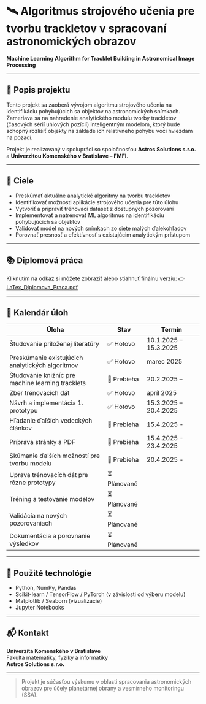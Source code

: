 # 🛰️ Algoritmus strojového učenia pre tvorbu trackletov v spracovaní astronomických obrazov  
**Machine Learning Algorithm for Tracklet Building in Astronomical Image Processing**

---

## 📖 Popis projektu

Tento projekt sa zaoberá vývojom algoritmu strojového učenia na identifikáciu pohybujúcich sa objektov na astronomických snímkach. Zameriava sa na nahradenie analytického modulu tvorby trackletov (časových sérií uhlových pozícií) inteligentným modelom, ktorý bude schopný rozlíšiť objekty na základe ich relatívneho pohybu voči hviezdam na pozadí.

Projekt je realizovaný v spolupráci so spoločnosťou **Astros Solutions s.r.o.** a **Univerzitou Komenského v Bratislave – FMFI**.

---

## 🎯 Ciele

- Preskúmať aktuálne analytické algoritmy na tvorbu trackletov
- Identifikovať možnosti aplikácie strojového učenia pre túto úlohu
- Vytvoriť a pripraviť trénovací dataset z dostupných pozorovaní
- Implementovať a natrénovať ML algoritmus na identifikáciu pohybujúcich sa objektov
- Validovať model na nových snímkach zo siete malých ďalekohľadov
- Porovnať presnosť a efektívnosť s existujúcim analytickým prístupom

---

## 📚 Diplomová práca

Kliknutím na odkaz si môžete zobraziť alebo stiahnuť finálnu verziu:
👉 [LaTex_Diplomova_Praca.pdf](./LaTex_Diplomova_Praca.pdf)

---

## 📆 Kalendár úloh

| Úloha                                                  | Stav          | Termín       |
|---------------------------------------------------------|---------------|--------------|
| Študovanie priloženej literatúry                       | ✅ Hotovo      | 10.1.2025 – 15.3.2025 |
| Preskúmanie existujúcich analytických algoritmov       | ✅ Hotovo      | marec 2025   |
| Študovanie knižníc pre machine learning tracklets      | 🔄 Prebieha    | 20.2.2025 –  |
| Zber trénovacích dát                                   | ✅ Hotovo      | apríl 2025   |
| Návrh a implementácia 1. prototypu                     | ✅ Hotovo    | 15.3.2025 – 20.4.2025 |
| Hľadanie ďaľších vedeckých článkov                     | 🔄 Prebieha    | 15.4.2025 -   |
| Príprava stránky a PDF                                 | 🔄 Prebieha    | 15.4.2025 -  23.4.2025 |
| Skúmanie ďalších možností pre tvorbu modelu            | 🔄 Prebieha    | 20.4.2025 -   |
| Uprava trénovacích dát pre rôzne prototypy             | ⏳ Plánované    |  |
| Tréning a testovanie modelov                            | ⏳ Plánované   |  |
| Validácia na nových pozorovaniach                      | ⏳ Plánované   |  |
| Dokumentácia a porovnanie výsledkov                    | ⏳ Plánované   |   |

---

## 🧠 Použité technológie

- Python, NumPy, Pandas
- Scikit-learn / TensorFlow / PyTorch (v závislosti od výberu modelu)
- Matplotlib / Seaborn (vizualizácie)
- Jupyter Notebooks

---

## 📬 Kontakt

**Univerzita Komenského v Bratislave**  
Fakulta matematiky, fyziky a informatiky  
**Astros Solutions s.r.o.**

---

> Projekt je súčasťou výskumu v oblasti spracovania astronomických obrazov pre účely planetárnej obrany a vesmírneho monitoringu (SSA).
